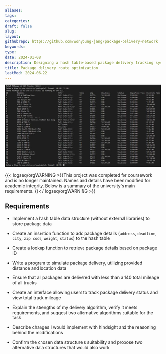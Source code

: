 ```yaml
---
aliases: 
tags:
categories:
draft: false
slug: 
layout: 
githubrepo: https://github.com/wonyoung-jang/package-delivery-network
keywords: 
type: 
date: 2024-01-08
description: Designing a hash table-based package delivery tracking system in Python, with package insertion, look-up, delivery routing, and a user interface
title: Package delivery route optimization
lastMod: 2024-06-22
---
```

![🖼 package-delivery-network.webp](/assets/package-delivery-network.webp)

{{< logseq/orgWARNING >}}This project was completed for coursework and is no longer maintained. Names and details have been modified for academic integrity. Below is a summary of the university's main requirements.
{{< / logseq/orgWARNING >}}

## Requirements

  + Implement a hash table data structure (without external libraries) to store package data

  + Create an insertion function to add package details (`address`, `deadline`, `city`, `zip code`, `weight`, `status`) to the hash table

  + Create a lookup function to retrieve package details based on package ID

  + Write a program to simulate package delivery, utilizing provided distance and location data

  + Ensure that all packages are delivered with less than a 140 total mileage of all trucks

  + Create an interface allowing users to track package delivery status and view total truck mileage

  + Explain the strengths of my delivery algorithm, verify it meets requirements, and suggest two alternative algorithms suitable for the task

  + Describe changes I would implement with hindsight and the reasoning behind the modifications

  + Confirm the chosen data structure's suitability and propose two alternative data structures that would also work
